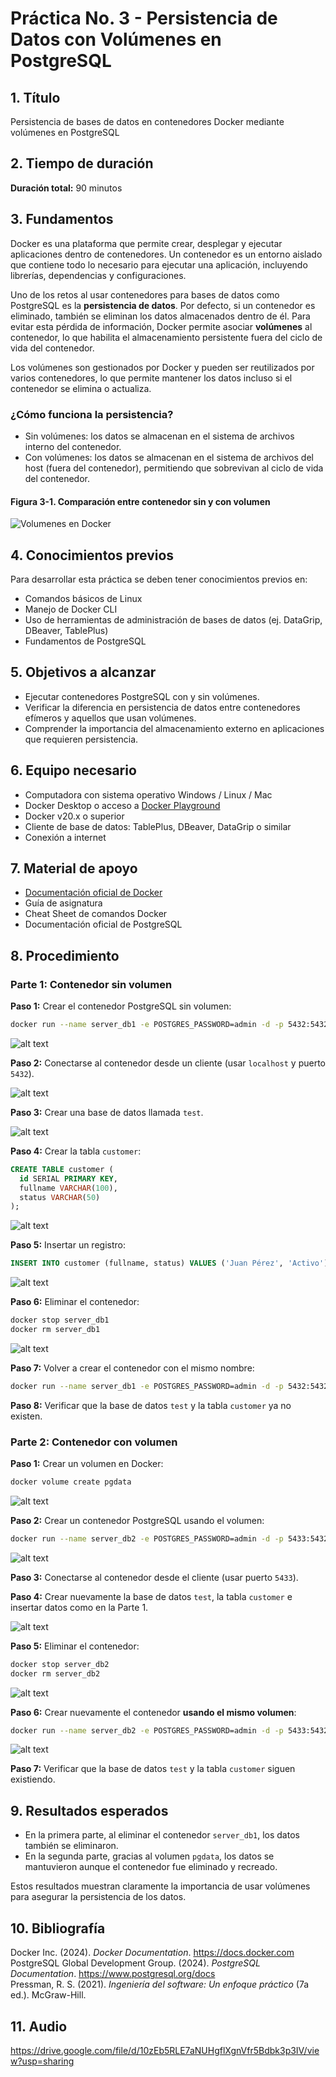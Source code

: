 # Práctica No. 3 - Persistencia de Datos con Volúmenes en PostgreSQL

## 1. Título
Persistencia de bases de datos en contenedores Docker mediante volúmenes en PostgreSQL

## 2. Tiempo de duración
**Duración total:** 90 minutos

## 3. Fundamentos

Docker es una plataforma que permite crear, desplegar y ejecutar aplicaciones dentro de contenedores. Un contenedor es un entorno aislado que contiene todo lo necesario para ejecutar una aplicación, incluyendo librerías, dependencias y configuraciones.

Uno de los retos al usar contenedores para bases de datos como PostgreSQL es la **persistencia de datos**. Por defecto, si un contenedor es eliminado, también se eliminan los datos almacenados dentro de él. Para evitar esta pérdida de información, Docker permite asociar **volúmenes** al contenedor, lo que habilita el almacenamiento persistente fuera del ciclo de vida del contenedor.

Los volúmenes son gestionados por Docker y pueden ser reutilizados por varios contenedores, lo que permite mantener los datos incluso si el contenedor se elimina o actualiza.

### ¿Cómo funciona la persistencia?

- Sin volúmenes: los datos se almacenan en el sistema de archivos interno del contenedor.
- Con volúmenes: los datos se almacenan en el sistema de archivos del host (fuera del contenedor), permitiendo que sobrevivan al ciclo de vida del contenedor.

#### Figura 3-1. Comparación entre contenedor sin y con volumen
![Volumenes en Docker](imdos/images+.png)

## 4. Conocimientos previos

Para desarrollar esta práctica se deben tener conocimientos previos en:

- Comandos básicos de Linux
- Manejo de Docker CLI
- Uso de herramientas de administración de bases de datos (ej. DataGrip, DBeaver, TablePlus)
- Fundamentos de PostgreSQL

## 5. Objetivos a alcanzar

- Ejecutar contenedores PostgreSQL con y sin volúmenes.
- Verificar la diferencia en persistencia de datos entre contenedores efímeros y aquellos que usan volúmenes.
- Comprender la importancia del almacenamiento externo en aplicaciones que requieren persistencia.

## 6. Equipo necesario

- Computadora con sistema operativo Windows / Linux / Mac
- Docker Desktop o acceso a [Docker Playground](https://labs.play-with-docker.com/)
- Docker v20.x o superior
- Cliente de base de datos: TablePlus, DBeaver, DataGrip o similar
- Conexión a internet

## 7. Material de apoyo

- [Documentación oficial de Docker](https://docs.docker.com)
- Guía de asignatura
- Cheat Sheet de comandos Docker
- Documentación oficial de PostgreSQL

## 8. Procedimiento

### Parte 1: Contenedor sin volumen

**Paso 1:** Crear el contenedor PostgreSQL sin volumen:

```bash
docker run --name server_db1 -e POSTGRES_PASSWORD=admin -d -p 5432:5432 postgres
```
![alt text](imdos/image1+.png)

**Paso 2:** Conectarse al contenedor desde un cliente (usar `localhost` y puerto `5432`).

![alt text](imdos/image2+.png)

**Paso 3:** Crear una base de datos llamada `test`.

![alt text](imdos/image3+.png)

**Paso 4:** Crear la tabla `customer`:

```sql
CREATE TABLE customer (
  id SERIAL PRIMARY KEY,
  fullname VARCHAR(100),
  status VARCHAR(50)
);
```

![alt text](imdos/image4+.png)

**Paso 5:** Insertar un registro:

```sql
INSERT INTO customer (fullname, status) VALUES ('Juan Pérez', 'Activo');
```

![alt text](imdos/image5+.png)

**Paso 6:** Eliminar el contenedor:

```bash
docker stop server_db1
docker rm server_db1
```

![alt text](imdos/image6+.png)

**Paso 7:** Volver a crear el contenedor con el mismo nombre:

```bash
docker run --name server_db1 -e POSTGRES_PASSWORD=admin -d -p 5432:5432 postgres
```

**Paso 8:** Verificar que la base de datos `test` y la tabla `customer` ya no existen.


### Parte 2: Contenedor con volumen

**Paso 1:** Crear un volumen en Docker:

```bash
docker volume create pgdata
```

![alt text](imdos/image1-.png)

**Paso 2:** Crear un contenedor PostgreSQL usando el volumen:

```bash
docker run --name server_db2 -e POSTGRES_PASSWORD=admin -d -p 5433:5432 -v pgdata:/var/lib/postgresql/data postgres
```

![alt text](imdos/image2-.png)

**Paso 3:** Conectarse al contenedor desde el cliente (usar puerto `5433`).

**Paso 4:** Crear nuevamente la base de datos `test`, la tabla `customer` e insertar datos como en la Parte 1.

![alt text](imdos/image3-.png)

**Paso 5:** Eliminar el contenedor:

```bash
docker stop server_db2
docker rm server_db2
```

![alt text](imdos/image4-.png)

**Paso 6:** Crear nuevamente el contenedor **usando el mismo volumen**:

```bash
docker run --name server_db2 -e POSTGRES_PASSWORD=admin -d -p 5433:5432 -v pgdata:/var/lib/postgresql/data postgres
```

![alt text](imdos/image6-.png)

**Paso 7:** Verificar que la base de datos `test` y la tabla `customer` siguen existiendo.


## 9. Resultados esperados

- En la primera parte, al eliminar el contenedor `server_db1`, los datos también se eliminaron.
- En la segunda parte, gracias al volumen `pgdata`, los datos se mantuvieron aunque el contenedor fue eliminado y recreado.

Estos resultados muestran claramente la importancia de usar volúmenes para asegurar la persistencia de los datos.

## 10. Bibliografía

Docker Inc. (2024). *Docker Documentation*. https://docs.docker.com  
PostgreSQL Global Development Group. (2024). *PostgreSQL Documentation*. https://www.postgresql.org/docs  
Pressman, R. S. (2021). *Ingeniería del software: Un enfoque práctico* (7a ed.). McGraw-Hill.

## 11. Audio
https://drive.google.com/file/d/10zEb5RLE7aNUHgflXgnVfr5Bdbk3p3IV/view?usp=sharing